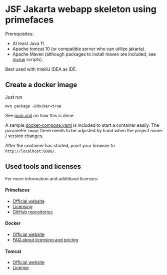 # JSF Jakarta webapp skeleton using primefaces

Prerequisites:

* At least Java 11
* Apache tomcat 10 (or compatible server who can utilize jakarta).
* Apache Maven (although packages to install maven are included, see [mvnw](mvnw) scripts).

Best used with IntelliJ IDEA as IDE.

## Create a docker image

Just run

```shell
mvn package -Ddocker=true
```

See [pom.xml](pom.xml) on how this is done.

A sample [docker-compose.yaml](docker/docker-compose.yaml) is included to start a container easily. The
parameter `image` there needs to be adjusted by hand when the project name / version changes.

After the container has started, point your browser to `http://localhost:8080/`.

## Used tools and licenses

For more information and additional licenses:

#### Primefaces

* [Official website](https://www.primefaces.org/)
* [Licensing](https://www.primefaces.org/licenses/)
* [GitHub repositories](https://github.com/primefaces/)

#### Docker

* [Official website](https://www.docker.com/)
* [FAQ about licensing and pricing](https://www.docker.com/pricing/faq/)

#### Tomcat

* [Official website](https://tomcat.apache.org/)
* [License](https://tomcat.apache.org/legal.html)